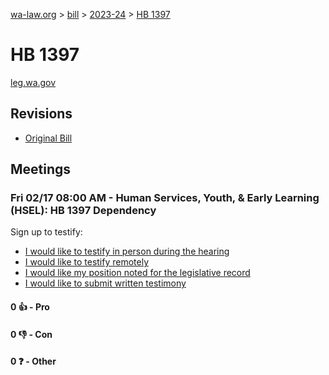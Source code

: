 [wa-law.org](/) > [bill](/bill/) > [2023-24](/bill/2023-24/) > [HB 1397](/bill/2023-24/hb/1397/)

# HB 1397
[leg.wa.gov](https://app.leg.wa.gov/billsummary?BillNumber=1397&Year=2023&Initiative=false)

## Revisions
* [Original Bill](1/)

## Meetings
### Fri 02/17 08:00 AM - Human Services, Youth, & Early Learning (HSEL): HB 1397 Dependency
Sign up to testify:
* [I would like to testify in person during the hearing](https://app.leg.wa.gov/csi/Testifier/Add?chamber=House&mId=30797&aId=151683&caId=21423&tId=1)
* [I would like to testify remotely](https://app.leg.wa.gov/csi/Testifier/Add?chamber=House&mId=30797&aId=151683&caId=21423&tId=2)
* [I would like my position noted for the legislative record](https://app.leg.wa.gov/csi/Testifier/Add?chamber=House&mId=30797&aId=151683&caId=21423&tId=3)
* [I would like to submit written testimony](https://app.leg.wa.gov/csi/Testifier/Add?chamber=House&mId=30797&aId=151683&caId=21423&tId=4)

#### 0 👍 - Pro

#### 0 👎 - Con

#### 0 ❓ - Other
